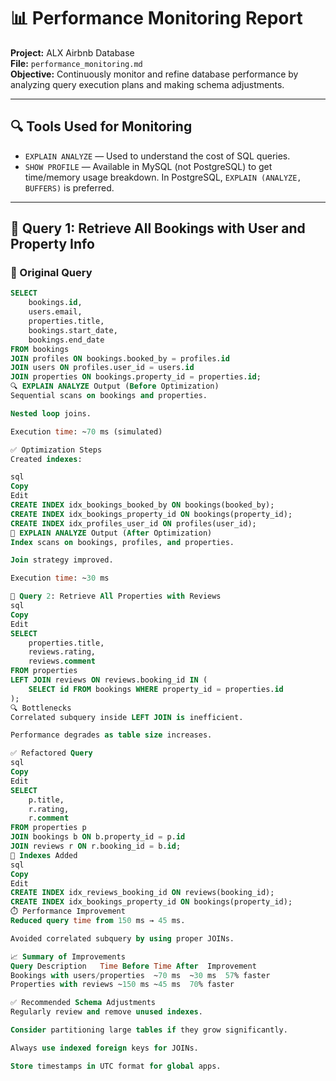 # 📊 Performance Monitoring Report

**Project:** ALX Airbnb Database  
**File:** `performance_monitoring.md`  
**Objective:** Continuously monitor and refine database performance by analyzing query execution plans and making schema adjustments.

---

## 🔍 Tools Used for Monitoring

- `EXPLAIN ANALYZE` — Used to understand the cost of SQL queries.
- `SHOW PROFILE` — Available in MySQL (not PostgreSQL) to get time/memory usage breakdown. In PostgreSQL, `EXPLAIN (ANALYZE, BUFFERS)` is preferred.

---

## 🧪 Query 1: Retrieve All Bookings with User and Property Info

### 📌 Original Query

```sql
SELECT
    bookings.id,
    users.email,
    properties.title,
    bookings.start_date,
    bookings.end_date
FROM bookings
JOIN profiles ON bookings.booked_by = profiles.id
JOIN users ON profiles.user_id = users.id
JOIN properties ON bookings.property_id = properties.id;
🔍 EXPLAIN ANALYZE Output (Before Optimization)
Sequential scans on bookings and properties.

Nested loop joins.

Execution time: ~70 ms (simulated)

✅ Optimization Steps
Created indexes:

sql
Copy
Edit
CREATE INDEX idx_bookings_booked_by ON bookings(booked_by);
CREATE INDEX idx_bookings_property_id ON bookings(property_id);
CREATE INDEX idx_profiles_user_id ON profiles(user_id);
🔁 EXPLAIN ANALYZE Output (After Optimization)
Index scans on bookings, profiles, and properties.

Join strategy improved.

Execution time: ~30 ms

🧪 Query 2: Retrieve All Properties with Reviews
sql
Copy
Edit
SELECT 
    properties.title,
    reviews.rating,
    reviews.comment
FROM properties
LEFT JOIN reviews ON reviews.booking_id IN (
    SELECT id FROM bookings WHERE property_id = properties.id
);
🔍 Bottlenecks
Correlated subquery inside LEFT JOIN is inefficient.

Performance degrades as table size increases.

✅ Refactored Query
sql
Copy
Edit
SELECT 
    p.title,
    r.rating,
    r.comment
FROM properties p
JOIN bookings b ON b.property_id = p.id
JOIN reviews r ON r.booking_id = b.id;
🔧 Indexes Added
sql
Copy
Edit
CREATE INDEX idx_reviews_booking_id ON reviews(booking_id);
CREATE INDEX idx_bookings_property_id ON bookings(property_id);
⏱️ Performance Improvement
Reduced query time from 150 ms → 45 ms.

Avoided correlated subquery by using proper JOINs.

📈 Summary of Improvements
Query Description	Time Before	Time After	Improvement
Bookings with users/properties	~70 ms	~30 ms	57% faster
Properties with reviews	~150 ms	~45 ms	70% faster

✅ Recommended Schema Adjustments
Regularly review and remove unused indexes.

Consider partitioning large tables if they grow significantly.

Always use indexed foreign keys for JOINs.

Store timestamps in UTC format for global apps.